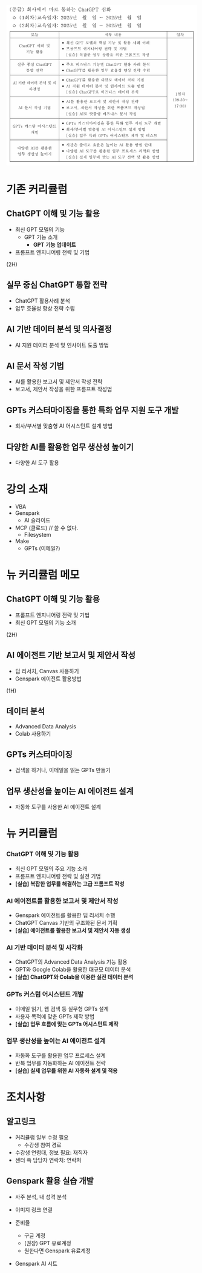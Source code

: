 ![](attachments/c-ict.png)

# 기존 커리큘럼

## ChatGPT 이해 및 기능 활용

- 최신 GPT 모델의 기능
	- GPT 기능 소개
		- **GPT 기능 업데이트**
- 프롬프트 엔지니어링 전략 및 기법

(2H)

## 실무 중심 ChatGPT 통합 전략

- ChatGPT 활용사례 분석
- 업무 효율성 향상 전략 수립

## AI 기반 데이터 분석 및 의사결정

- AI 지원 데이터 분석 및 인사이트 도출 방법

## AI 문서 작성 기법

- AI를 활용한 보고서 및 제안서 작성 전략
- 보고서, 제안서 작성을 위한 프롬프트 작성법

## GPTs 커스터마이징을 통한 특화 업무 지원 도구 개발

- 회사/부서별 맞춤형 AI 어시스턴트 설계 방법

## 다양한 AI를 활용한 업무 생산성 높이기

- 다양한 AI 도구 활용

# 강의 소재

- VBA
- Genspark
	- AI 슬라이드
- MCP (클로드) // 쓸 수 없다.
	- Filesystem 
- Make
	- GPTs (이메일?)

# 뉴 커리큘럼 메모

## ChatGPT 이해 및 기능 활용

- 프롬프트 엔지니어링 전략 및 기법
- 최신 GPT 모델의 기능 소개

(2H)

## AI 에이전트 기반 보고서 및 제안서 작성

- 딥 리서치, Canvas 사용하기
- Genspark 에이전트 활용방법

(1H)

## 데이터 분석

- Advanced Data Analysis
- Colab 사용하기

## GPTs 커스터마이징

- 검색을 하거나, 이메일을 읽는 GPTs 만들기

## 업무 생산성을 높이는 AI 에이전트 설계

- 자동화 도구를 사용한 AI 에이전트 설계

# 뉴 커리큘럼

### ChatGPT 이해 및 기능 활용

- 최신 GPT 모델의 주요 기능 소개
- 프롬프트 엔지니어링 전략 및 실전 기법
- **[실습] 복잡한 업무를 해결하는 고급 프롬프트 작성**
    
### AI 에이전트를 활용한 보고서 및 제안서 작성

- Genspark 에이전트를 활용한 딥 리서치 수행
- ChatGPT Canvas 기반의 구조화된 문서 기획
- **[실습] 에이전트를 활용한 보고서 및 제안서 자동 생성**
    
### AI 기반 데이터 분석 및 시각화

- ChatGPT의 Advanced Data Analysis 기능 활용
- GPT와 Google Colab을 활용한 대규모 데이터 분석
- **[실습] ChatGPT와 Colab을 이용한 실전 데이터 분석**

### GPTs 커스텀 어시스턴트 개발

- 이메일 읽기, 웹 검색 등 실무형 GPTs 설계
- 사용자 목적에 맞춘 GPTs 제작 방법
- **[실습] 업무 흐름에 맞는 GPTs 어시스턴트 제작**

### 업무 생산성을 높이는 AI 에이전트 설계

- 자동화 도구를 활용한 업무 프로세스 설계
- 반복 업무를 자동화하는 AI 에이전트 전략
- **[실습] 실제 업무를 위한 AI 자동화 설계 및 적용**

# 조치사항

## 알고링크

- 커리큘럼 일부 수정 필요
	- 수강생 참여 경로
- 수강생 연령대, 정보 필요: 재직자
- 센터 쪽 담당자 연락처: 연락처

## Genspark 활용 실습 개발


- 사주 분석, 내 성격 분석
- 이미지 링크 연결

- 준비물
	- 구글 계정
	- (권장) GPT 유료계정
	- 원한다면 Genspark 유료계정

- Genspark AI 시트